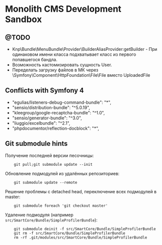 Monolith CMS Development Sandbox
================================

@TODO
-----
 - Knp\Bundle\MenuBundle\Provider\BuilderAliasProvider:getBuilder - При одинаковом имени класса подхватывает класс из первого попавшегося бандла.
 - Возможность кастомизировать сущность User. 
 - Переделать загрузку файлов в МК через \Symfony\Component\HttpFoundation\File\File вместо UploadedFile
 
 
Conflicts with Symfony 4
------------------------
 - "egulias/listeners-debug-command-bundle": "*",
 - "sensio/distribution-bundle": "^5.0.19",
 - "kleegroup/google-recaptcha-bundle": "^1.0",
 - "sensio/generator-bundle": "^3.0",
 - "liuggio/excelbundle": "^2.1", 
 - "phpdocumentor/reflection-docblock": "*",

Git submodule hints
-------------------
 
Получение последней версии песочницы:
```
    git pull;git submodule update --init
``` 

Обновление подмодулей из удалённых репозиториев:
```
    git submodule update --remote
``` 

Решение проблемы с detached head, переключение всех подмодулей в master:
```
    git submodule foreach 'git checkout master'
``` 

Удаление подмодуля (например `src/SmartCore/Bundle/SimpleProfilerBundle`):
```
    git submodule deinit -f src/SmartCore/Bundle/SimpleProfilerBundle
    git rm -f src/SmartCore/Bundle/SimpleProfilerBundle
    rm -rf .git/modules/src/SmartCore/Bundle/SimpleProfilerBundle
``` 

